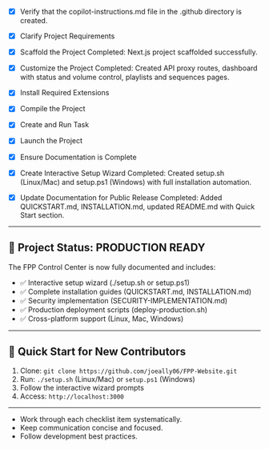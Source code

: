 - [x] Verify that the copilot-instructions.md file in the .github directory is created.

- [x] Clarify Project Requirements

- [x] Scaffold the Project
	Completed: Next.js project scaffolded successfully.

- [x] Customize the Project
	Completed: Created API proxy routes, dashboard with status and volume control, playlists and sequences pages.

- [x] Install Required Extensions

- [x] Compile the Project

- [x] Create and Run Task

- [x] Launch the Project

- [x] Ensure Documentation is Complete

- [x] Create Interactive Setup Wizard
	Completed: Created setup.sh (Linux/Mac) and setup.ps1 (Windows) with full installation automation.

- [x] Update Documentation for Public Release
	Completed: Added QUICKSTART.md, INSTALLATION.md, updated README.md with Quick Start section.

---

## 🎯 Project Status: PRODUCTION READY

The FPP Control Center is now fully documented and includes:
- ✅ Interactive setup wizard (./setup.sh or setup.ps1)
- ✅ Complete installation guides (QUICKSTART.md, INSTALLATION.md)
- ✅ Security implementation (SECURITY-IMPLEMENTATION.md)
- ✅ Production deployment scripts (deploy-production.sh)
- ✅ Cross-platform support (Linux, Mac, Windows)

---

## 🚀 Quick Start for New Contributors

1. Clone: `git clone https://github.com/joeally06/FPP-Website.git`
2. Run: `./setup.sh` (Linux/Mac) or `setup.ps1` (Windows)
3. Follow the interactive wizard prompts
4. Access: `http://localhost:3000`

---

- Work through each checklist item systematically.
- Keep communication concise and focused.
- Follow development best practices.
